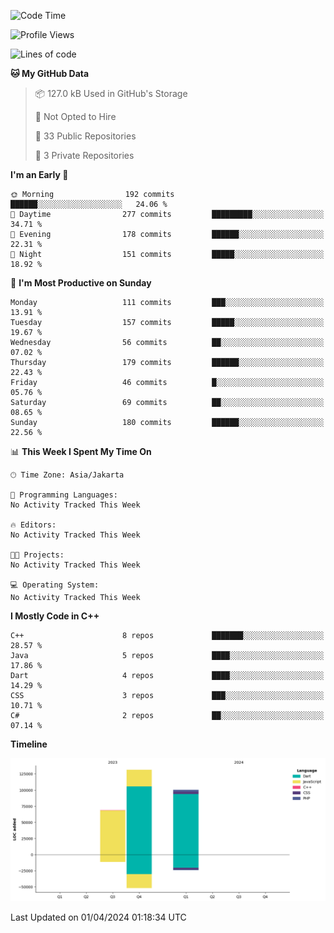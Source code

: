 <!--START_SECTION:waka-->
![Code Time](http://img.shields.io/badge/Code%20Time-57%20hrs%2029%20mins-blue)

![Profile Views](http://img.shields.io/badge/Profile%20Views-0-blue)

![Lines of code](https://img.shields.io/badge/From%20Hello%20World%20I%27ve%20Written-300.1%20thousand%20lines%20of%20code-blue)

**🐱 My GitHub Data** 

> 📦 127.0 kB Used in GitHub's Storage 
 > 
> 🚫 Not Opted to Hire
 > 
> 📜 33 Public Repositories 
 > 
> 🔑 3 Private Repositories 
 > 
**I'm an Early 🐤** 

```text
🌞 Morning                192 commits         ██████░░░░░░░░░░░░░░░░░░░   24.06 % 
🌆 Daytime                277 commits         █████████░░░░░░░░░░░░░░░░   34.71 % 
🌃 Evening                178 commits         ██████░░░░░░░░░░░░░░░░░░░   22.31 % 
🌙 Night                  151 commits         █████░░░░░░░░░░░░░░░░░░░░   18.92 % 
```
📅 **I'm Most Productive on Sunday** 

```text
Monday                   111 commits         ███░░░░░░░░░░░░░░░░░░░░░░   13.91 % 
Tuesday                  157 commits         █████░░░░░░░░░░░░░░░░░░░░   19.67 % 
Wednesday                56 commits          ██░░░░░░░░░░░░░░░░░░░░░░░   07.02 % 
Thursday                 179 commits         ██████░░░░░░░░░░░░░░░░░░░   22.43 % 
Friday                   46 commits          █░░░░░░░░░░░░░░░░░░░░░░░░   05.76 % 
Saturday                 69 commits          ██░░░░░░░░░░░░░░░░░░░░░░░   08.65 % 
Sunday                   180 commits         ██████░░░░░░░░░░░░░░░░░░░   22.56 % 
```


📊 **This Week I Spent My Time On** 

```text
🕑︎ Time Zone: Asia/Jakarta

💬 Programming Languages: 
No Activity Tracked This Week

🔥 Editors: 
No Activity Tracked This Week

🐱‍💻 Projects: 
No Activity Tracked This Week

💻 Operating System: 
No Activity Tracked This Week
```

**I Mostly Code in C++** 

```text
C++                      8 repos             ███████░░░░░░░░░░░░░░░░░░   28.57 % 
Java                     5 repos             ████░░░░░░░░░░░░░░░░░░░░░   17.86 % 
Dart                     4 repos             ████░░░░░░░░░░░░░░░░░░░░░   14.29 % 
CSS                      3 repos             ███░░░░░░░░░░░░░░░░░░░░░░   10.71 % 
C#                       2 repos             ██░░░░░░░░░░░░░░░░░░░░░░░   07.14 % 
```



**Timeline**

![Lines of Code chart](https://raw.githubusercontent.com/PradiptaAhmad/PradiptaAhmad/main/assets/bar_graph.png)


 Last Updated on 01/04/2024 01:18:34 UTC
<!--END_SECTION:waka-->
